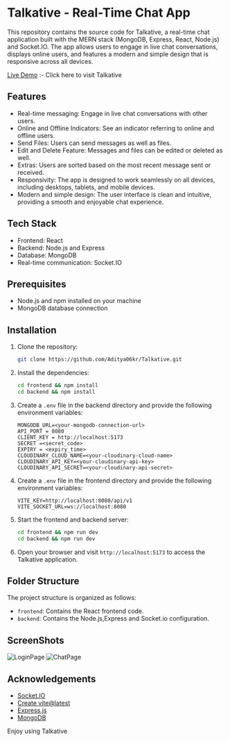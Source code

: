 # Talkative - Real-Time Chat App

This repository contains the source code for Talkative, a real-time chat application built with the MERN stack (MongoDB, Express, React, Node.js) and Socket.IO. The app allows users to engage in live chat conversations, displays online users, and features a modern and simple design that is responsive across all devices.

[Live Demo](https://talkative-zos4.onrender.com/) :-  Click here to visit Talkative

## Features

- Real-time messaging: Engage in live chat conversations with other users.
- Online and Offline Indicators: See an indicator referring to online and offline users.
- Send Files: Users can send messages as well as files.
- Edit and Delete Feature: Messages and files can be edited or deleted as well.
- Extras: Users are sorted based on the most recent message sent or received.
- Responsivity: The app is designed to work seamlessly on all devices, including desktops, tablets, and mobile devices.
- Modern and simple design: The user interface is clean and intuitive, providing a smooth and enjoyable chat experience.

## Tech Stack

- Frontend: React
- Backend: Node.js and Express
- Database: MongoDB
- Real-time communication: Socket.IO

## Prerequisites

- Node.js and npm installed on your machine
- MongoDB database connection

## Installation

1. Clone the repository:

   ````bash
   git clone https://github.com/Aditya06kr/Talkative.git

2. Install the dependencies:

   ````bash
   cd frontend && npm install
   cd backend && npm install

3. Create a `.env` file in the backend directory and provide the following environment variables:

   ````plaintext
   MONGODB_URL=<your-mongodb-connection-url>
   API_PORT = 8080
   CLIENT_KEY = http://localhost:5173
   SECRET =<secret_code>
   EXPIRY = <expiry_time>
   CLOUDINARY_CLOUD_NAME=<your-cloudinary-cloud-name>
   CLOUDINARY_API_KEY=<your-cloudinary-api-key>
   CLOUDINARY_API_SECRET=<your-cloudinary-api-secret> 

4. Create a `.env` file in the frontend directory and provide the following environment variables:

   ````plaintext
   VITE_KEY=http://localhost:8080/api/v1
   VITE_SOCKET_URL=ws://localhost:8080

5. Start the frontend and backend server:

   ````bash
   cd frontend && npm run dev
   cd backend && npm run dev

6. Open your browser and visit `http://localhost:5173` to access the Talkative application.

## Folder Structure

The project structure is organized as follows:

- `frontend`: Contains the React frontend code.
- `backend`: Contains the Node.js,Express and Socket.io configuration.

## ScreenShots

![LoginPage](https://github.com/Aditya06kr/Talkative/blob/main/assets/LoginPage.png)
![ChatPage](https://github.com/Aditya06kr/Talkative/blob/main/assets/ChatPage.png)

## Acknowledgements

- [Socket.IO](https://socket.io/)
- [Create vite@latest](https://vitejs.dev/guide/)
- [Express.js](https://expressjs.com/)
- [MongoDB](https://www.mongodb.com/)

Enjoy using Talkative
